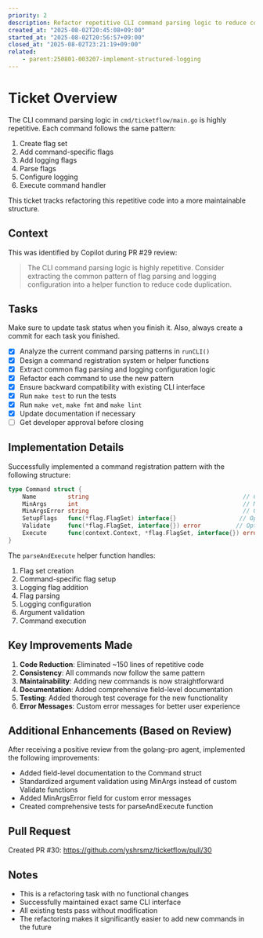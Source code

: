 ```yaml
---
priority: 2
description: Refactor repetitive CLI command parsing logic to reduce code duplication
created_at: "2025-08-02T20:45:08+09:00"
started_at: "2025-08-02T20:56:57+09:00"
closed_at: "2025-08-02T23:21:19+09:00"
related:
    - parent:250801-003207-implement-structured-logging
---
```


# Ticket Overview

The CLI command parsing logic in `cmd/ticketflow/main.go` is highly repetitive. Each command follows the same pattern:
1. Create flag set
2. Add command-specific flags
3. Add logging flags
4. Parse flags
5. Configure logging
6. Execute command handler

This ticket tracks refactoring this repetitive code into a more maintainable structure.

## Context

This was identified by Copilot during PR #29 review:
> The CLI command parsing logic is highly repetitive. Consider extracting the common pattern of flag parsing and logging configuration into a helper function to reduce code duplication.

## Tasks
Make sure to update task status when you finish it. Also, always create a commit for each task you finished.

- [x] Analyze the current command parsing patterns in `runCLI()`
- [x] Design a command registration system or helper functions
- [x] Extract common flag parsing and logging configuration logic
- [x] Refactor each command to use the new pattern
- [x] Ensure backward compatibility with existing CLI interface
- [x] Run `make test` to run the tests
- [x] Run `make vet`, `make fmt` and `make lint`
- [x] Update documentation if necessary
- [ ] Get developer approval before closing

## Implementation Details

Successfully implemented a command registration pattern with the following structure:

```go
type Command struct {
    Name         string                                            // Command name for flag set
    MinArgs      int                                               // Minimum number of positional arguments
    MinArgsError string                                            // Optional custom error message for missing args
    SetupFlags   func(*flag.FlagSet) interface{}                  // Optional: Setup command-specific flags
    Validate     func(*flag.FlagSet, interface{}) error          // Optional: Additional validation logic
    Execute      func(context.Context, *flag.FlagSet, interface{}) error // Required: Command execution logic
}
```

The `parseAndExecute` helper function handles:
1. Flag set creation
2. Command-specific flag setup
3. Logging flag addition
4. Flag parsing
5. Logging configuration
6. Argument validation
7. Command execution

## Key Improvements Made

1. **Code Reduction**: Eliminated ~150 lines of repetitive code
2. **Consistency**: All commands now follow the same pattern
3. **Maintainability**: Adding new commands is now straightforward
4. **Documentation**: Added comprehensive field-level documentation
5. **Testing**: Added thorough test coverage for the new functionality
6. **Error Messages**: Custom error messages for better user experience

## Additional Enhancements (Based on Review)

After receiving a positive review from the golang-pro agent, implemented the following improvements:
- Added field-level documentation to the Command struct
- Standardized argument validation using MinArgs instead of custom Validate functions
- Added MinArgsError field for custom error messages
- Created comprehensive tests for parseAndExecute function

## Pull Request

Created PR #30: https://github.com/yshrsmz/ticketflow/pull/30

## Notes

- This is a refactoring task with no functional changes
- Successfully maintained exact same CLI interface
- All existing tests pass without modification
- The refactoring makes it significantly easier to add new commands in the future